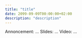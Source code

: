 ```yaml
---
title: "title"
date: 2099-09-09T00:00:00+02:00
description: "description"
---
```


Annoncement: ...
Slides: ...
Video: ...
